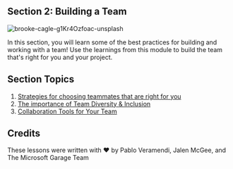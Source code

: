 ## Section 2: Building a Team

![brooke-cagle-g1Kr4Ozfoac-unsplash](https://user-images.githubusercontent.com/87670464/134028805-427622bb-395f-479e-9e00-2c18e5ab4d71.jpg)

In this section, you will learn some of the best practices for building and working with a team! Use the learnings from this module to build the team that's right for you and your project. 

## Section Topics

1. [Strategies for choosing teammates that are right for you](./1.Choosing-Your-Teammates/README.md)
2. [The importance of Team Diversity & Inclusion](./2.The-Importance-of-Diversity-&-Inclusion/README.md)
3. [Collaboration Tools for Your Team](./3.Team-Collaboration-Tools/README.md)

## Credits
These lessons were written with ❤️ by Pablo Veramendi, Jalen McGee, and The Microsoft Garage Team
